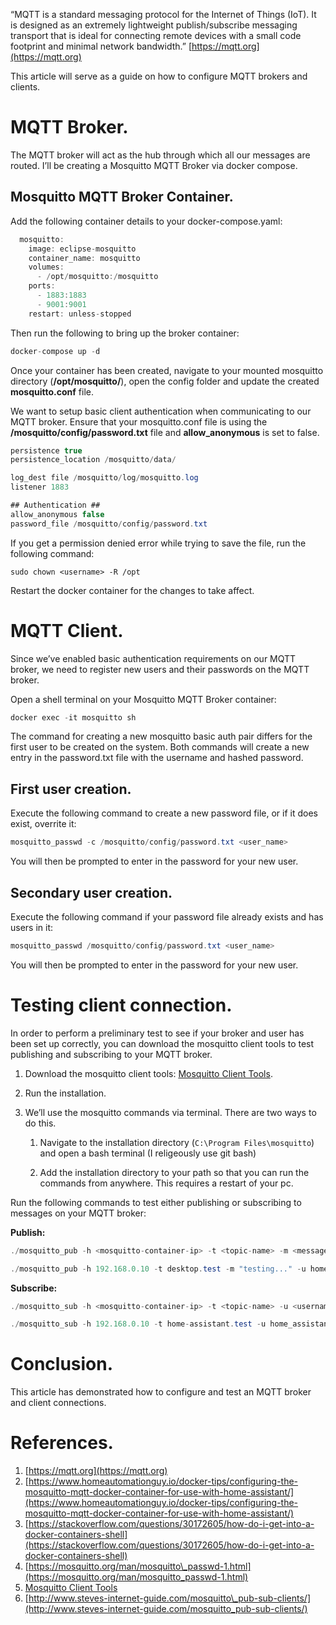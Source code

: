 “MQTT is a standard messaging protocol for the Internet of Things (IoT). It is designed as an extremely lightweight publish/subscribe messaging transport that is ideal for connecting remote devices with a small code footprint and minimal network bandwidth.” [https://mqtt.org](https://mqtt.org)

This article will serve as a guide on how to configure MQTT brokers and clients.

<!-- Table of Contents -->

MQTT Broker.
============

The MQTT broker will act as the hub through which all our messages are routed. I’ll be creating a Mosquitto MQTT Broker via docker compose.

Mosquitto MQTT Broker Container.
--------------------------------

Add the following container details to your docker-compose.yaml:

```java
  mosquitto:
    image: eclipse-mosquitto
    container_name: mosquitto
    volumes:
      - /opt/mosquitto:/mosquitto
    ports:
      - 1883:1883
      - 9001:9001
    restart: unless-stopped
```

Then run the following to bring up the broker container:

```java
docker-compose up -d
```

Once your container has been created, navigate to your mounted mosquitto directory (**/opt/mosquitto/**), open the config folder and update the created **mosquitto.conf** file.

We want to setup basic client authentication when communicating to our MQTT broker. Ensure that your mosquitto.conf file is using the **/mosquitto/config/password.txt** file and **allow\_anonymous** is set to false.

```java
persistence true
persistence_location /mosquitto/data/

log_dest file /mosquitto/log/mosquitto.log
listener 1883

## Authentication ##
allow_anonymous false
password_file /mosquitto/config/password.txt
```

If you get a permission denied error while trying to save the file, run the following command:

`sudo chown <username> -R /opt`

Restart the docker container for the changes to take affect.

MQTT Client.
============

Since we’ve enabled basic authentication requirements on our MQTT broker, we need to register new users and their passwords on the MQTT broker.

Open a shell terminal on your Mosquitto MQTT Broker container:

```java
docker exec -it mosquitto sh
```

The command for creating a new mosquitto basic auth pair differs for the first user to be created on the system. Both commands will create a new entry in the password.txt file with the username and hashed password.

First user creation.
--------------------

Execute the following command to create a new password file, or if it does exist, overrite it:

```java
mosquitto_passwd -c /mosquitto/config/password.txt <user_name>
```

You will then be prompted to enter in the password for your new user.

Secondary user creation.
------------------------

Execute the following command if your password file already exists and has users in it:

```java
mosquitto_passwd /mosquitto/config/password.txt <user_name>
```

You will then be prompted to enter in the password for your new user.

Testing client connection.
==========================

In order to perform a preliminary test to see if your broker and user has been set up correctly, you can download the mosquitto client tools to test publishing and subscribing to your MQTT broker.

1.  Download the mosquitto client tools: [Mosquitto Client Tools](https://mosquitto.org/download/).
2.  Run the installation.
3.  We’ll use the mosquitto commands via terminal. There are two ways to do this.
    
    1.  Navigate to the installation directory (`C:\Program Files\mosquitto`) and open a bash terminal (I religeously use git bash)
        
    2.  Add the installation directory to your path so that you can run the commands from anywhere. This requires a restart of your pc.
        

Run the following commands to test either publishing or subscribing to messages on your MQTT broker:

**Publish:**

```java
./mosquitto_pub -h <mosquitto-container-ip> -t <topic-name> -m <message> -u <username> -P <password>
```

```java
./mosquitto_pub -h 192.168.0.10 -t desktop.test -m "testing..." -u home_assistant -P donvoranadmo
```

**Subscribe:**

```java
./mosquitto_sub -h <mosquitto-container-ip> -t <topic-name> -u <username> -P <password>
```

```java
./mosquitto_sub -h 192.168.0.10 -t home-assistant.test -u home_assistant -P donvoranadmo
```

Conclusion.
===========

This article has demonstrated how to configure and test an MQTT broker and client connections.

References.
===========

1. [https://mqtt.org](https://mqtt.org)
2. [https://www.homeautomationguy.io/docker-tips/configuring-the-mosquitto-mqtt-docker-container-for-use-with-home-assistant/](https://www.homeautomationguy.io/docker-tips/configuring-the-mosquitto-mqtt-docker-container-for-use-with-home-assistant/)
3. [https://stackoverflow.com/questions/30172605/how-do-i-get-into-a-docker-containers-shell](https://stackoverflow.com/questions/30172605/how-do-i-get-into-a-docker-containers-shell)
4. [https://mosquitto.org/man/mosquitto\_passwd-1.html](https://mosquitto.org/man/mosquitto_passwd-1.html)
5. [Mosquitto Client Tools](https://mosquitto.org/download/)
6. [http://www.steves-internet-guide.com/mosquitto\_pub-sub-clients/](http://www.steves-internet-guide.com/mosquitto_pub-sub-clients/)